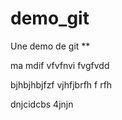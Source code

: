 # demo_git
Une demo de git **

ma mdif
vfvfnvi
fvgfvdd

bjhbjhbjfzf
vjhfjbrfh
f rfh

dnjcidcbs
4jnjn